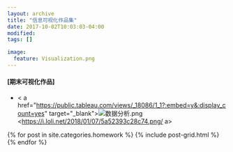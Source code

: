 ```yaml
---
layout: archive
title: "信息可视化作品集"
date: 2017-10-02T10:03:03-04:00
modified:
tags: []

image: 
  feature: Visualization.png
---
```


 
#### [期末可视化作品]
- < a href="https://public.tableau.com/views/_18086/1_1?:embed=y&:display_count=yes" target="_blank">![数据分析.png]()<https://i.loli.net/2018/01/07/5a52393c28c74.png/ a>
 
<div class="tiles">
{% for post in site.categories.homework %}
{% include post-grid.html %}
{% endfor %}
</div><!-- /.tiles 把所有categories 有 homework的列出来-->
